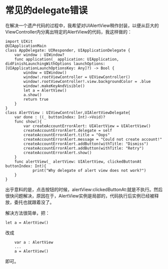 
# 常见的delegate错误

在解决一个遗产代码的过程中，我希望对UIAlertView稍作封装，以便从巨大的ViewController内分离出特定的AlertView的代码，我这样做的：

    import UIKit
    @UIApplicationMain
    class AppDelegate: UIResponder, UIApplicationDelegate {
        var window : UIWindow?
        func application(_ application: UIApplication, didFinishLaunchingWithOptions launchOptions: [UIApplicationLaunchOptionsKey: Any]?) -> Bool {
            window = UIWindow()
            window!.rootViewController = UIViewController()
            window!.rootViewController!.view.backgroundColor = .blue
            window!.makeKeyAndVisible()
            let a = AlertView()
            a.show()
            return true
        }
    }
    class AlertView : UIViewController,UIAlertViewDelegate{
        var done : ((_ buttonIndex: Int)->Void)?
        func show(){
            var createAccountErrorAlert: UIAlertView = UIAlertView()
            createAccountErrorAlert.delegate = self
            createAccountErrorAlert.title = "Oops"
            createAccountErrorAlert.message = "Could not create account!"
            createAccountErrorAlert.addButton(withTitle: "Dismiss")
            createAccountErrorAlert.addButton(withTitle: "Retry")
            createAccountErrorAlert.show()
        }
        func alertView(_ alertView: UIAlertView, clickedButtonAt buttonIndex: Int){
                print("Why delegate of alert view does not work?")
        }
    }
出乎意料的是，点击按钮的时候，alertView:clickedButtonAt:就是不执行。然后很快问题解决，原因在于，AlertView实例是局部的，代码执行后实例已经被释放，委托也就跟着没了。

解决方法很简单，把：
    
    let a = AlertView()
    
改成

        var a : AlertView
        ...
        a = AlertView()
即可。
